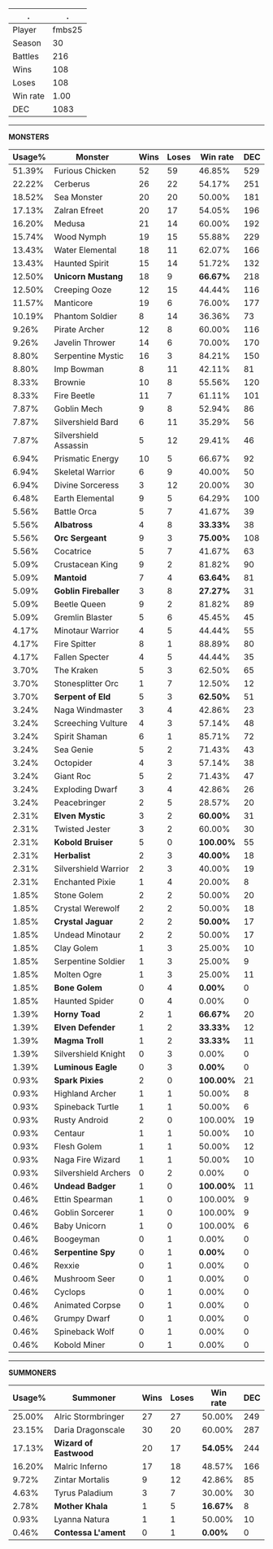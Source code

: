 .|.
|-|-
Player|fmbs25
Season|30
Battles|216
Wins|108
Loses|108
Win rate|1.00
DEC|1083

---
**MONSTERS**

Usage%|Monster|Wins|Loses|Win rate|DEC|
-|-|-|-|-|-|
51.39%|Furious Chicken|52|59|46.85%|529|
22.22%|Cerberus|26|22|54.17%|251|
18.52%|Sea Monster|20|20|50.00%|181|
17.13%|Zalran Efreet|20|17|54.05%|196|
16.20%|Medusa|21|14|60.00%|192|
15.74%|Wood Nymph|19|15|55.88%|229|
13.43%|Water Elemental|18|11|62.07%|166|
13.43%|Haunted Spirit|15|14|51.72%|132|
12.50%|**Unicorn Mustang**|18|9|**66.67%**|218|
12.50%|Creeping Ooze|12|15|44.44%|116|
11.57%|Manticore|19|6|76.00%|177|
10.19%|Phantom Soldier|8|14|36.36%|73|
9.26%|Pirate Archer|12|8|60.00%|116|
9.26%|Javelin Thrower|14|6|70.00%|170|
8.80%|Serpentine Mystic|16|3|84.21%|150|
8.80%|Imp Bowman|8|11|42.11%|81|
8.33%|Brownie|10|8|55.56%|120|
8.33%|Fire Beetle|11|7|61.11%|101|
7.87%|Goblin Mech|9|8|52.94%|86|
7.87%|Silvershield Bard|6|11|35.29%|56|
7.87%|Silvershield Assassin|5|12|29.41%|46|
6.94%|Prismatic Energy|10|5|66.67%|92|
6.94%|Skeletal Warrior|6|9|40.00%|50|
6.94%|Divine Sorceress|3|12|20.00%|30|
6.48%|Earth Elemental|9|5|64.29%|100|
5.56%|Battle Orca|5|7|41.67%|39|
5.56%|**Albatross**|4|8|**33.33%**|38|
5.56%|**Orc Sergeant**|9|3|**75.00%**|108|
5.56%|Cocatrice|5|7|41.67%|63|
5.09%|Crustacean King|9|2|81.82%|90|
5.09%|**Mantoid**|7|4|**63.64%**|81|
5.09%|**Goblin Fireballer**|3|8|**27.27%**|31|
5.09%|Beetle Queen|9|2|81.82%|89|
5.09%|Gremlin Blaster|5|6|45.45%|45|
4.17%|Minotaur Warrior|4|5|44.44%|55|
4.17%|Fire Spitter|8|1|88.89%|80|
4.17%|Fallen Specter|4|5|44.44%|35|
3.70%|The Kraken|5|3|62.50%|65|
3.70%|Stonesplitter Orc|1|7|12.50%|12|
3.70%|**Serpent of Eld**|5|3|**62.50%**|51|
3.24%|Naga Windmaster|3|4|42.86%|23|
3.24%|Screeching Vulture|4|3|57.14%|48|
3.24%|Spirit Shaman|6|1|85.71%|72|
3.24%|Sea Genie|5|2|71.43%|43|
3.24%|Octopider|4|3|57.14%|38|
3.24%|Giant Roc|5|2|71.43%|47|
3.24%|Exploding Dwarf|3|4|42.86%|26|
3.24%|Peacebringer|2|5|28.57%|20|
2.31%|**Elven Mystic**|3|2|**60.00%**|31|
2.31%|Twisted Jester|3|2|60.00%|30|
2.31%|**Kobold Bruiser**|5|0|**100.00%**|55|
2.31%|**Herbalist**|2|3|**40.00%**|18|
2.31%|Silvershield Warrior|2|3|40.00%|19|
2.31%|Enchanted Pixie|1|4|20.00%|8|
1.85%|Stone Golem|2|2|50.00%|20|
1.85%|Crystal Werewolf|2|2|50.00%|18|
1.85%|**Crystal Jaguar**|2|2|**50.00%**|17|
1.85%|Undead Minotaur|2|2|50.00%|17|
1.85%|Clay Golem|1|3|25.00%|10|
1.85%|Serpentine Soldier|1|3|25.00%|9|
1.85%|Molten Ogre|1|3|25.00%|11|
1.85%|**Bone Golem**|0|4|**0.00%**|0|
1.85%|Haunted Spider|0|4|0.00%|0|
1.39%|**Horny Toad**|2|1|**66.67%**|20|
1.39%|**Elven Defender**|1|2|**33.33%**|12|
1.39%|**Magma Troll**|1|2|**33.33%**|11|
1.39%|Silvershield Knight|0|3|0.00%|0|
1.39%|**Luminous Eagle**|0|3|**0.00%**|0|
0.93%|**Spark Pixies**|2|0|**100.00%**|21|
0.93%|Highland Archer|1|1|50.00%|8|
0.93%|Spineback Turtle|1|1|50.00%|6|
0.93%|Rusty Android|2|0|100.00%|19|
0.93%|Centaur|1|1|50.00%|10|
0.93%|Flesh Golem|1|1|50.00%|12|
0.93%|Naga Fire Wizard|1|1|50.00%|10|
0.93%|Silvershield Archers|0|2|0.00%|0|
0.46%|**Undead Badger**|1|0|**100.00%**|11|
0.46%|Ettin Spearman|1|0|100.00%|9|
0.46%|Goblin Sorcerer|1|0|100.00%|9|
0.46%|Baby Unicorn|1|0|100.00%|6|
0.46%|Boogeyman|0|1|0.00%|0|
0.46%|**Serpentine Spy**|0|1|**0.00%**|0|
0.46%|Rexxie|0|1|0.00%|0|
0.46%|Mushroom Seer|0|1|0.00%|0|
0.46%|Cyclops|0|1|0.00%|0|
0.46%|Animated Corpse|0|1|0.00%|0|
0.46%|Grumpy Dwarf|0|1|0.00%|0|
0.46%|Spineback Wolf|0|1|0.00%|0|
0.46%|Kobold Miner|0|1|0.00%|0|

---
**SUMMONERS**

Usage%|Summoner|Wins|Loses|Win rate|DEC|
-|-|-|-|-|-|
25.00%|Alric Stormbringer|27|27|50.00%|249|
23.15%|Daria Dragonscale|30|20|60.00%|287|
17.13%|**Wizard of Eastwood**|20|17|**54.05%**|244|
16.20%|Malric Inferno|17|18|48.57%|166|
9.72%|Zintar Mortalis|9|12|42.86%|85|
4.63%|Tyrus Paladium|3|7|30.00%|30|
2.78%|**Mother Khala**|1|5|**16.67%**|8|
0.93%|Lyanna Natura|1|1|50.00%|10|
0.46%|**Contessa L'ament**|0|1|**0.00%**|0|
